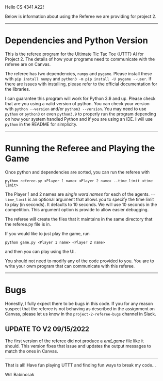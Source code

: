 Hello CS 4341 A22!

Below is information about using the Referee we are providing for project 2.
_________________________________________________________________________________

# Dependencies and Python Version

This is the referee program for the Ultimate Tic Tac Toe (UTTT) AI for Project 2. 
The details of how your programs need to communicate with the referee are on Canvas.

The referee has two dependencies, `numpy` and `pygame`. Please install these with 
`pip install numpy` and `python3 -m pip install -U pygame --user`. 
If there are issues with installing, please refer to
the official documentation for the libraries.

I can guarantee this program will work for Python 3.9 and up. 
Please check that are you using a valid version of python.
You can check your version with `python --version` and/or `python3 --version`.
You may need to use `python` or `python3` or even `python3.9` 
to properly run the program depending on how your system handled Python and if you are using an IDE.
I will use `python` in the README for simplicity.

___________________________________________________________________

# Running the Referee and Playing the Game

Once python and dependencies are sorted, you can run the referee with 

`python referee.py <Player 1 name> <Player 2 name> --time_limit <time limit>`

The Player 1 and 2 names are *single word names* for each of the agents.
`--time_limit` is an optional argument that allows you to specify the time limit to play (in seconds).
It defaults to 10 seconds. We will use 10 seconds in the competition. 
This argument option is provide to allow easier debugging.

The referee will create the files that it maintains in the same directory that the referee.py file is in.

If you would like to just play the game, run

`python game.py <Player 1 name> <Player 2 name>`

and then you can play using the UI.

You should not need to modify any of the code provided to you. 
You are to write your owm program that can communicate with this referee.

_________________________________________________________________________

# Bugs

Honestly, I fully expect there to be bugs in this code. If you for any reason suspect that 
the referee is not behaving as described in the assignment on Canvas, please let us know in
the `project-2-referee-bugs` channel in Slack. 

## UPDATE TO V2 09/15/2022

The first version of the referee did not produce a *end_game* file like it should.
This version fixes that issue and updates the output messages to match the ones in Canvas.

_________________________________________________________________________

That is all! Have fun playing UTTT and finding fun ways to break my code...

Will Babincsak

